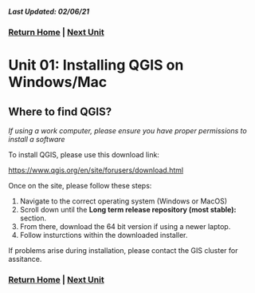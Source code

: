 ***Last Updated: 02/06/21***

### [Return Home](https://github.com/ICPI/GIS/tree/master/1_QGIS_Tutorials/Section_1_QGIS_Basics/Chapter_1_Getting_Started) | [Next Unit](https://github.com/ICPI/GIS/tree/master/1_QGIS_Tutorials/Section_1_QGIS_Basics/Chapter_1_Getting_Started/Unit2_Geography_Overview)

# Unit 01: Installing QGIS on Windows/Mac

## **Where to find QGIS?**

*If using a work computer, please ensure you have proper permissions to install a software*

To install QGIS, please use this download link:

https://www.qgis.org/en/site/forusers/download.html

Once on the site, please follow these steps:

1. Navigate to the correct operating system (Windows or MacOS)
2. Scroll down until the **Long term release repository (most stable):** section.
3. From there, download the 64 bit version if using a newer laptop.
4. Follow insturctions within the downloaded installer.

If problems arise during installation, please contact the GIS cluster for assitance.

### [Return Home](https://github.com/ICPI/GIS/tree/master/1_QGIS_Tutorials/Section_1_QGIS_Basics/Chapter_1_Getting_Started) | [Next Unit](https://github.com/ICPI/GIS/tree/master/1_QGIS_Tutorials/Section_1_QGIS_Basics/Chapter_1_Getting_Started/Unit2_Geography_Overview)